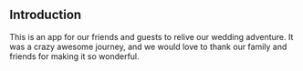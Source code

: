 ## Introduction

This is an app for our friends and guests to relive our wedding
adventure. It was a crazy awesome journey, and we would love to
thank our family and friends for making it so wonderful.

